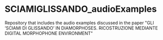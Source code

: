 # SCIAMIGLISSANDO_audioExamples
 Repository that includes the audio examples discussed in the paper "GLI ‘SCIAMI DI GLISSANDO’ IN DIAMORPHOSES. RICOSTRUZIONE MEDIANTE DIGITAL MORPHOPHONE ENVIRONMENT"
